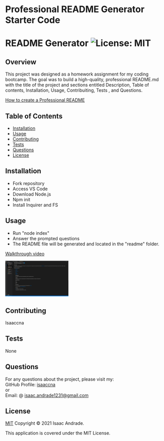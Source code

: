 # Professional README Generator Starter Code
# README Generator ![License: MIT](https://img.shields.io/badge/License-MIT-blue.svg)

  ## Overview
  This project was designed as a homework assignment for my coding bootcamp. The goal was to build a high-quality, professional README.md with the title of the project and sections entitled Description, Table of contents, Installation, Usage, Contribuiting, Tests , and Questions.

  [How to create a Professional README](./readme-guide.md)

  ## Table of Contents
   - [Installation](#installation)
   - [Usage](#usage)
   - [Contributing](#contributing)
   - [Tests](#tests)
   - [Questions](#questions)
   - [License](#license)

  ## Installation
   - Fork repository 
   - Access VS Code 
   - Download Node.js 
   - Npm init 
   - Install Inquirer and FS

  ## Usage
   - Run "node index"
   - Answer the prompted questions 
   - The README file will be generated and located in the "readme" folder.

   [Walkthrough video](https://watch.screencastify.com/v/g4sXFBrM92OnflTEiFml)

   <img src="Develop/readme/Readme-generated.png" alt="README file Sample" width="200px" />

  ## Contributing
   Isaaccna

  ## Tests
   None

  ## Questions
   For any questions about the project, please visit my:  
   GitHub Profile: [isaaccna](https://github.com/isaaccna)  
   or  
   Email: @ isaac.andrade1231@gmail.com

  ## License
  [MIT](https://opensource.org/licenses/MIT)
  Copyright © 2021 Isaac Andrade. 

  This application is covered under the MIT License.


